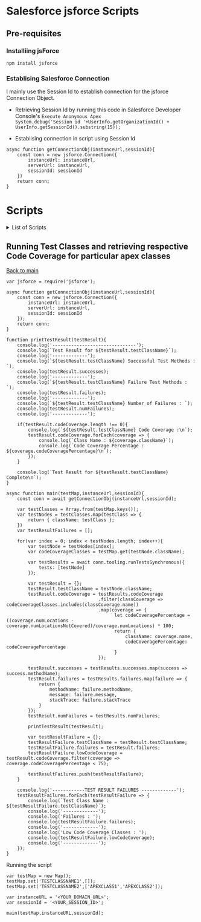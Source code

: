 # Salesforce jsforce Scripts
## Pre-requisites
### Installiing jsForce  
`npm install jsforce`  

### Establising Salesforce Connection 
I mainly use the Session Id to establish connection for the jsforce Connection Object.  
- Retrieving Session Id by running this code in Salesforce Developer Console's `Execute Anonymous Apex`  
`System.debug('Session id '+UserInfo.getOrganizationId() + UserInfo.getSessionId().substring(15));`
  
- Establising connection in script using Session Id
```
async function getConnectionObj(instanceUrl,sessionId){
    const conn = new jsforce.Connection({
        instanceUrl: instanceUrl,
        serverUrl: instanceUrl,
        sessionId: sessionId
    })
    return conn;
}
```

# Scripts 

<details>
  <summary>List of Scripts</summary>

  - [Running Test Classes and retrieving respective Code Coverage for particular apex classes](#running-test-classes-and-retrieving-respective-code-coverage-for-particular-apex-classes)
</details>

## Running Test Classes and retrieving respective Code Coverage for particular apex classes
[Back to main](#scripts)

```
var jsforce = require('jsforce');

async function getConnectionObj(instanceUrl,sessionId){
    const conn = new jsforce.Connection({
        instanceUrl: instanceUrl,
        serverUrl: instanceUrl,
        sessionId: sessionId
    });
    return conn;
}

function printTestResult(testResult){
    console.log('-------------------------------');
    console.log(`Test Result for ${testResult.testClassName}`);
    console.log('-------------');
    console.log(`${testResult.testClassName} Successful Test Methods : `);
    console.log(testResult.successes);
    console.log('-------------');
    console.log(`${testResult.testClassName} Failure Test Methods : `);
    console.log(testResult.failures);
    console.log('-------------');
    console.log(`${testResult.testClassName} Number of Failures : `);
    console.log(testResult.numFailures);
    console.log('-------------');

    if(testResult.codeCoverage.length !== 0){
        console.log(`${testResult.testClassName} Code Coverage :\n`);
        testResult.codeCoverage.forEach(coverage => {
            console.log(`Class Name : ${coverage.className}`);
            console.log(`Code Coverage Percentage : ${coverage.codeCoveragePercentage}\n`);
        });
    }

    console.log(`Test Result for ${testResult.testClassName} Complete\n`);
}

async function main(testMap,instanceUrl,sessionId){
    const conn = await getConnectionObj(instanceUrl,sessionId);

    var testClasses = Array.from(testMap.keys());
    var testNodes = testClasses.map(testClass => {
        return { className: testClass };
    })
    var testResultFailures = [];

    for(var index = 0; index < testNodes.length; index++){
        var testNode = testNodes[index];
        var codeCoverageClasses = testMap.get(testNode.className);

        var testResults = await conn.tooling.runTestsSynchronous({
            tests: [testNode]
        });

        var testResult = {};
        testResult.testClassName = testNode.className;
        testResult.codeCoverage = testResults.codeCoverage
                                  .filter(classCoverage => codeCoverageClasses.includes(classCoverage.name))
                                  .map(coverage => {
                                        let codeCoveragePercentage = ((coverage.numLocations - coverage.numLocationsNotCovered)/coverage.numLocations) * 100;
                                        return {
                                            className: coverage.name,
                                            codeCoveragePercentage: codeCoveragePercentage
                                        }
                                  });

        testResult.successes = testResults.successes.map(success => success.methodName);
        testResult.failures = testResults.failures.map(failure => {
            return {
                methodName: failure.methodName,
                message: failure.message,
                stackTrace: failure.stackTrace
            }
        });
        testResult.numFailures = testResults.numFailures;

        printTestResult(testResult);

        var testResultFailure = {};
        testResultFailure.testClassName = testResult.testClassName;
        testResultFailure.failures = testResult.failures;
        testResultFailure.lowCodeCoverage = testResult.codeCoverage.filter(coverage => coverage.codeCoveragePercentage < 75);

        testResultFailures.push(testResultFailure);
    }

    console.log('------------TEST RESULT FAILURES -------------');
    testResultFailures.forEach(testResultFailure => {
        console.log(`Test Class Name : ${testResultFailure.testClassName}`);
        console.log('-------------');
        console.log('Failures : ');
        console.log(testResultFailure.failures);
        console.log('-------------');
        console.log('Low Code Coverage Classes : ');
        console.log(testResultFailure.lowCodeCoverage);
        console.log('-------------');
    });
}
```
Running the script 
```
var testMap = new Map();
testMap.set('TESTCLASSNAME1',[]);
testMap.set('TESTCLASSNAME2',['APEXCLASS1','APEXCLASS2']);

var instanceURL = '<YOUR_DOMAIN_URL>';
var sessionId = '<YOUR_SESSION_ID>';

main(testMap,instanceURL,sessionId);
```
